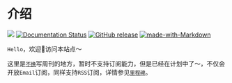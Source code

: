 # 介绍

![](https://github.com/bigbigDreamer/weekly/actions/workflows/deploy.yml/badge.svg)
[![Documentation Status](https://readthedocs.org/projects/ansicolortags/badge/?version=latest)](http://ansicolortags.readthedocs.io/?badge=latest)
[![GitHub release](https://img.shields.io/github/release/Naereen/StrapDown.js.svg)](https://GitHub.com/bigbigDreamer/weekly/releases/)
[![made-with-Markdown](https://img.shields.io/badge/Made%20with-Markdown-1f425f.svg)](http://commonmark.org)

`Hello`，欢迎👏访问本站点～

这里是[`不换`](https://github.com/bigbigDreamer)写周刊的地方，暂时不支持订阅能力，但是已经在计划中了～，不仅会开放`Email`订阅，同样支持`RSS`订阅，详情参见[`里程碑`](./LANDMARK/)。


